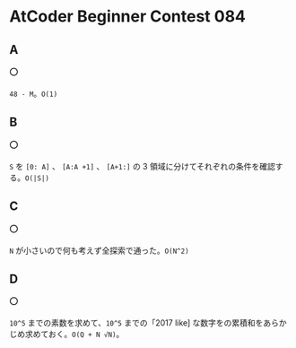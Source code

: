 # AtCoder Beginner Contest 084

## A

:o:

`48 - M`。`O(1)`

## B

:o:

`S` を `[0: A]` 、 `[A:A +1]` 、 `[A+1:]` の 3 領域に分けてそれぞれの条件を確認する。`O(|S|)`

## C

:o:

`N` が小さいので何も考えず全探索で通った。`O(N^2)`

## D

:o:

`10^5` までの素数を求めて、`10^5` までの「2017 like] な数字をの累積和をあらかじめ求めておく。`O(Q + N √N)`。
